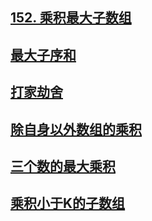 ## [152. 乘积最大子数组](https://leetcode-cn.com/problems/maximum-product-subarray/)



## [最大子序和](https://leetcode-cn.com/problems/maximum-subarray/)



## [打家劫舍](https://leetcode-cn.com/problems/house-robber/)



## [除自身以外数组的乘积](https://leetcode-cn.com/problems/product-of-array-except-self/)



## [三个数的最大乘积](https://leetcode-cn.com/problems/maximum-product-of-three-numbers/)



## [乘积小于K的子数组](https://leetcode-cn.com/problems/subarray-product-less-than-k/)

